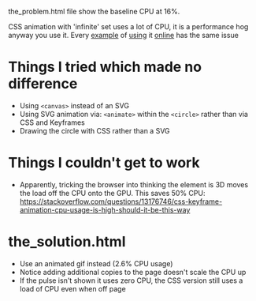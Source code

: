the_problem.html file show the baseline CPU at 16%.

CSS animation with 'infinite' set uses a lot of CPU, it is a performance hog anyway you use it. Every [example](https://developer.mozilla.org/en-US/docs/Web/CSS/animation) of [using](https://thoughtbot.com/blog/css-animation-for-beginners) it [online](https://www.tutorialrepublic.com/codelab.php?topic=css3&file=animation-property) has the same issue

# Things I tried which made no difference

- Using `<canvas>` instead of an SVG
- Using SVG animation via: `<animate>` within the `<circle>` rather than via CSS and Keyframes
- Drawing the circle with CSS rather than a SVG

# Things I couldn't get to work

- Apparently, tricking the browser into thinking the element is 3D moves the load off the CPU onto the GPU. This saves 50% CPU: https://stackoverflow.com/questions/13176746/css-keyframe-animation-cpu-usage-is-high-should-it-be-this-way

# the_solution.html

- Use an animated gif instead (2.6% CPU usage)
- Notice adding additional copies to the page doesn't scale the CPU up
- If the pulse isn't shown it uses zero CPU, the CSS version still uses a load of CPU even when off page
